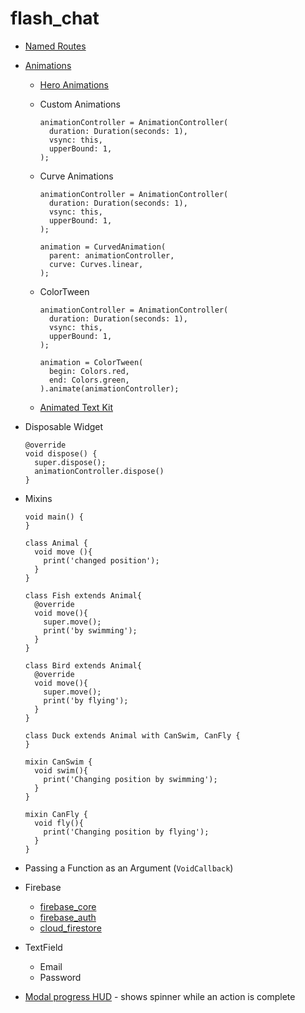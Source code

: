 # flash_chat

* [Named Routes](https://docs.flutter.dev/cookbook/navigation/named-routes)
* [Animations](https://docs.flutter.dev/ui/animations)
  
  * [Hero Animations](https://docs.flutter.dev/ui/animations/hero-animations)
  
  * Custom Animations
    ```
    animationController = AnimationController(
      duration: Duration(seconds: 1),
      vsync: this,
      upperBound: 1,
    );
    ```
  
  * Curve Animations
    ```
    animationController = AnimationController(
      duration: Duration(seconds: 1),
      vsync: this,
      upperBound: 1,
    );

    animation = CurvedAnimation(
      parent: animationController,
      curve: Curves.linear,
    );
    ```
  
  * ColorTween
    ```
    animationController = AnimationController(
      duration: Duration(seconds: 1),
      vsync: this,
      upperBound: 1,
    );

    animation = ColorTween(
      begin: Colors.red,
      end: Colors.green,
    ).animate(animationController);
    ```
  * [Animated Text Kit](https://pub.dev/packages/animated_text_kit)

* Disposable Widget
  ```
  @override
  void dispose() {
    super.dispose();
    animationController.dispose()
  }
  ```

* Mixins
  ```
  void main() {
  }

  class Animal {
    void move (){
      print('changed position');
    }
  }

  class Fish extends Animal{
    @override
    void move(){
      super.move();
      print('by swimming');
    }
  }

  class Bird extends Animal{
    @override
    void move(){
      super.move();
      print('by flying');
    }
  }

  class Duck extends Animal with CanSwim, CanFly {
  }

  mixin CanSwim {
    void swim(){
      print('Changing position by swimming');
    }
  }

  mixin CanFly {
    void fly(){
      print('Changing position by flying');
    }
  }
  ```

* Passing a Function as an Argument (`VoidCallback`) 

* Firebase
  * [firebase_core](https://pub.dev/packages/firebase_core)
  * [firebase_auth](https://pub.dev/packages/firebase_auth)
  * [cloud_firestore](https://pub.dev/packages/cloud_firestore)

* TextField
  * Email
  * Password

* [Modal progress HUD](https://pub.dev/packages/modal_progress_hud_nsn) - shows spinner while an action is complete